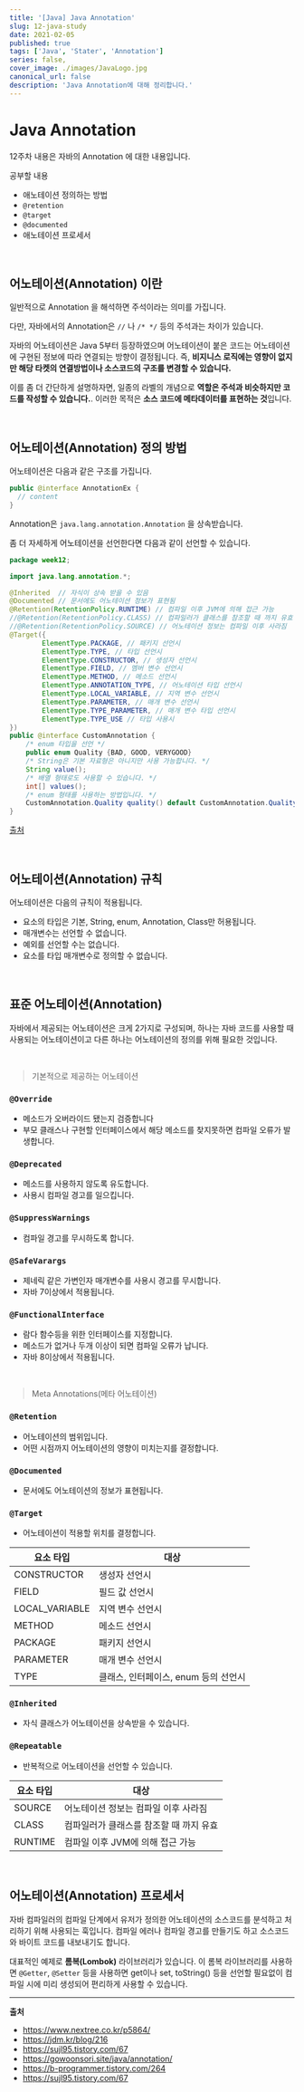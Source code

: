 ```yaml
---
title: '[Java] Java Annotation'
slug: 12-java-study
date: 2021-02-05
published: true
tags: ['Java', 'Stater', 'Annotation']
series: false,
cover_image: ./images/JavaLogo.jpg
canonical_url: false
description: 'Java Annotation에 대해 정리합니다.'
---
```


# Java Annotation

12주차 내용은 자바의 Annotation 에 대한 내용입니다.

공부할 내용

- 애노테이션 정의하는 방법
- `@retention`
- `@target`
- `@documented`
- 애노테이션 프로세서

<br/>

## 어노테이션(Annotation) 이란

일반적으로 Annotation 을 해석하면 주석이라는 의미를 가집니다.

다만, 자바에서의 Annotation은 `//` 나 `/* */` 등의 주석과는 차이가 있습니다.

자바의 어노테이션은 Java 5부터 등장하였으며 어노테이션이 붙은 코드는 어노테이션에 구현된 정보에 따라 연결되는 방향이 결정됩니다. 즉, **비지니스 로직에는 영향이 없지만 해당 타켓의 연결방법이나 소스코드의 구조를 변경할 수 있습니다.**

이를 좀 더 간단하게 설명하자면, 일종의 라벨의 개념으로 **역할은 주석과 비슷하지만 코드를 작성할 수 있습니다.**. 이러한 목적은 **소스 코드에 메타데이터를 표현하는 것**입니다.

<br/>

## 어노테이션(Annotation) 정의 방법

어노테이션은 다음과 같은 구조를 가집니다.

```java
public @interface AnnotationEx {
  // content
}
```

Annotation은 `java.lang.annotation.Annotation` 을 상속받습니다.

좀 더 자세하게 어노테이션을 선언한다면 다음과 같이 선언할 수 있습니다.

```java
package week12;

import java.lang.annotation.*;

@Inherited  // 자식이 상속 받을 수 있음
@Documented // 문서에도 어노테이션 정보가 표현됨
@Retention(RetentionPolicy.RUNTIME) // 컴파일 이후 JVM에 의해 접근 가능
//@Retention(RetentionPolicy.CLASS) // 컴파일러가 클래스를 참조할 때 까지 유효
//@Retention(RetentionPolicy.SOURCE) // 어노테이션 정보는 컴파일 이후 사라짐
@Target({
        ElementType.PACKAGE, // 패키지 선언시
        ElementType.TYPE, // 타입 선언시
        ElementType.CONSTRUCTOR, // 생성자 선언시
        ElementType.FIELD, // 멤버 변수 선언시
        ElementType.METHOD, // 메소드 선언시
        ElementType.ANNOTATION_TYPE, // 어노테이션 타입 선언시
        ElementType.LOCAL_VARIABLE, // 지역 변수 선언시
        ElementType.PARAMETER, // 매개 변수 선언시
        ElementType.TYPE_PARAMETER, // 매개 변수 타입 선언시
        ElementType.TYPE_USE // 타입 사용시
})
public @interface CustomAnnotation {
    /* enum 타입을 선언 */
    public enum Quality {BAD, GOOD, VERYGOOD}
    /* String은 기본 자료형은 아니지만 사용 가능합니다. */
    String value();
    /* 배열 형태로도 사용할 수 있습니다. */
    int[] values();
    /* enum 형태를 사용하는 방법입니다. */
    CustomAnnotation.Quality quality() default CustomAnnotation.Quality.GOOD;
}
```

[출처](https://jdm.kr/blog/216)

<br/>

## 어노테이션(Annotation) 규칙

어노테이션은 다음의 규칙이 적용됩니다.

- 요소의 타입은 기본, String, enum, Annotation, Class만 허용됩니다.
- 매개변수는 선언할 수 없습니다.
- 예외를 선언할 수는 없습니다.
- 요소를 타입 매개변수로 정의할 수 없습니다.

<br/>

## 표준 어노테이션(Annotation)

자바에서 제공되는 어노테이션은 크게 2가지로 구성되며, 하나는 자바 코드를 사용할 때 사용되는 어노테이션이고 다른 하나는 어노테이션의 정의를 위해 필요한 것입니다.

<br/>

> 기본적으로 제공하는 어노테이션

### `@Override`

- 메소드가 오버라이드 됐는지 검증합니다
- 부모 클래스나 구현할 인터페이스에서 해당 메소드를 찾지못하면 컴파일 오류가 발생합니다.

### `@Deprecated`

- 메소드를 사용하지 않도록 유도합니다.
- 사용시 컴파일 경고를 일으킵니다.

### `@SuppressWarnings`

- 컴파일 경고를 무시하도록 합니다.

### `@SafeVarargs`

- 제네릭 같은 가변인자 매개변수를 사용시 경고를 무시합니다.
- 자바 7이상에서 적용됩니다.

### `@FunctionalInterface`

- 람다 함수등을 위한 인터페이스를 지정합니다.
- 메소드가 없거나 두개 이상이 되면 컴파일 오류가 납니다.
- 자바 8이상에서 적용됩니다.

<br/>

> Meta Annotations(메타 어노테이션)

### `@Retention`

- 어노테이션의 범위입니다.
- 어떤 시점까지 어노테이션의 영향이 미치는지를 결정합니다.

### `@Documented`

- 문서에도 어노테이션의 정보가 표현됩니다.

### `@Target`

- 어노테이션이 적용할 위치를 결정합니다.

| 요소 타입      | 대상                                 |
| -------------- | ------------------------------------ |
| CONSTRUCTOR    | 생성자 선언시                        |
| FIELD          | 필드 값 선언시                       |
| LOCAL_VARIABLE | 지역 변수 선언시                     |
| METHOD         | 메소드 선언시                        |
| PACKAGE        | 패키지 선언시                        |
| PARAMETER      | 매개 변수 선언시                     |
| TYPE           | 클래스, 인터페이스, enum 등의 선언시 |

### `@Inherited`

- 자식 클래스가 어노테이션을 상속받을 수 있습니다.

### `@Repeatable`

- 반복적으로 어노테이션을 선언할 수 있습니다.

| 요소 타입 | 대상                                    |
| --------- | --------------------------------------- |
| SOURCE    | 어노테이션 정보는 컴파일 이후 사라짐    |
| CLASS     | 컴파일러가 클래스를 참조할 때 까지 유효 |
| RUNTIME   | 컴파일 이후 JVM에 의해 접근 가능        |

<br/>

## 어노테이션(Annotation) 프로세서

자바 컴파일러의 컴파일 단계에서 유저가 정의한 어노테이션의 소스코드를 분석하고 처리하기 위해 사용되는 훅입니다. 컴파일 에러나 컴파일 경고를 만들기도 하고 소스코드와 바이트 코드를 내보내기도 합니다.

대표적인 예제로 **롬복(Lombok)** 라이브러리가 있습니다. 이 롬복 라이브러리를 사용하면 `@Getter`, `@Setter` 등을 사용하면 get이나 set, toString() 등을 선언할 필요없이 컴파일 시에 미리 생성되어 편리하게 사용할 수 있습니다.

---

**출처**

- https://www.nextree.co.kr/p5864/
- https://jdm.kr/blog/216
- https://sujl95.tistory.com/67
- https://gowoonsori.site/java/annotation/
- https://b-programmer.tistory.com/264
- https://sujl95.tistory.com/67
